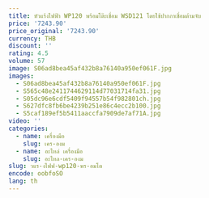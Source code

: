 ```yaml
---
title: หัวแร้งไฟฟ้า WP120 พร้อมโต๊ะเชื่อม WSD121 โดยใช้ปากกาเชื่อมด้ามจับ
price: '7243.90'
price_original: '7243.90'
currency: THB
discount: ''
rating: 4.5
volume: 57
image: S06ad8bea45af432b8a76140a950ef061F.jpg
images:
  - S06ad8bea45af432b8a76140a950ef061F.jpg
  - S565c48e2411744629114d77031714fa31.jpg
  - S05dc96e6cdf5409f94557b54f982801ch.jpg
  - S627dfc8fb6be4239b251e86c4ecc2b100.jpg
  - S5caf189ef5b5411aaccfa7909de7af71A.jpg
video: ''
categories:
  - name: เครื่องมือ
    slug: เคร-องม
  - name: อะไหล่ เครื่องมือ
    slug: อะไหล-เคร-องม
slug: วแร-งไฟฟ-wp120-พร-อมโต
encode: oobfoSO
lang: th
---
```

  